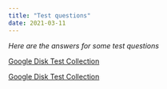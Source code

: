 ```yaml
---
title: "Test questions"
date: 2021-03-11
---
```


_Here are the answers for some test questions_

[Google Disk Test Collection](https://docs.google.com/document/d/1DS_DXX9TqUAmRBEhliDT_0EFMRqU1LKpsyJOVIU149w/edit?usp=sharing)

<a href="https://docs.google.com/document/d/1DS_DXX9TqUAmRBEhliDT_0EFMRqU1LKpsyJOVIU149w/edit?usp=sharing" target="_blank">Google Disk Test Collection</a>
